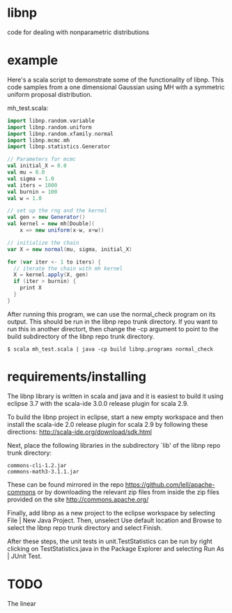 libnp
=====

code for dealing with nonparametric distributions


example
=======
Here's a scala script to demonstrate some of the functionality of libnp. This code samples from a one dimensional Gaussian using MH with a symmetric uniform proposal distribution.

mh_test.scala:
````scala
import libnp.random.variable
import libnp.random.uniform
import libnp.random.xfamily.normal
import libnp.mcmc.mh
import libnp.statistics.Generator

// Parameters for mcmc
val initial_X = 0.0
val mu = 0.0
val sigma = 1.0
val iters = 1000
val burnin = 100
val w = 1.0

// set up the rng and the kernel
val gen = new Generator()
val kernel = new mh[Double](
    x => new uniform(x-w, x+w))

// initialize the chain
var X = new normal(mu, sigma, initial_X)

for (var iter <- 1 to iters) {
  // iterate the chain with mh kernel
  X = kernel.apply(X, gen)
  if (iter > burnin) {
    print X
  }
}
````

After running this program, we can use the normal_check program on its output. This should be run in the libnp repo trunk directory. If you want to run this in another directort, then change the -cp argument to point to the build subdirectory of the libnp repo trunk directory.
````
$ scala mh_test.scala | java -cp build libnp.programs normal_check
````


requirements/installing
=======================

The libnp library is written in scala and java and it is easiest to build it using eclipse 3.7 with the scala-ide 3.0.0 release plugin for scala 2.9.

To build the libnp project in eclipse, start a new empty workspace and then install the scala-ide 2.0 release plugin for scala 2.9 by following these directions: http://scala-ide.org/download/sdk.html

Next, place the following libraries in the subdirectory `lib' of the libnp repo trunk directory:
````
commons-cli-1.2.jar
commons-math3-3.1.1.jar
````
These can be found mirrored in the repo https://github.com/lell/apache-commons or by downloading the relevant zip files from inside the zip files provided on the site http://commons.apache.org/

Finally, add libnp as a new project to the eclipse workspace by selecting File | New Java Project. Then, unselect Use default location and Browse to select the libnp repo trunk directory and select Finish.

After these steps, the unit tests in unit.TestStatistics can be run by right clicking on TestStatistics.java in the Package Explorer and selecting Run As | JUnit Test.


TODO
====

The linear
